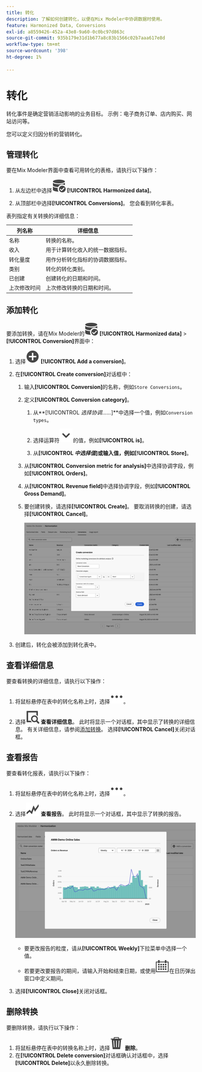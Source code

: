 ```yaml
---
title: 转化
description: 了解如何创建转化，以便在Mix Modeler中协调数据时使用。
feature: Harmonized Data, Conversions
exl-id: a8559426-452a-43e8-9a60-0c0bc97d863c
source-git-commit: 935b179e31d1b677a8c83b1566c02b7aaa617e8d
workflow-type: tm+mt
source-wordcount: '398'
ht-degree: 1%

---
```


# 转化

转化事件是确定营销活动影响的业务目标。 示例：电子商务订单、店内购买、网站访问等。

您可以定义归因分析的营销转化。

## 管理转化

要在Mix Modeler界面中查看可用转化的表格，请执行以下操作：

1. 从左边栏中选择![DataSearch](/help/assets/icons/DataCheck.svg) **[!UICONTROL Harmonized data]**。

1. 从顶部栏中选择&#x200B;**[!UICONTROL Conversions]**。 您会看到转化率表。

表列指定有关转换的详细信息：

| 列名称 | 详细信息 |
| --- | ---|
| 名称 | 转换的名称。 |
| 收入 | 用于计算转化收入的统一数据指标。 |
| 转化量度 | 用作分析转化指标的协调数据指标。 |
| 类别 | 转化的转化类别。 |
| 已创建 | 创建转化的日期和时间。 |
| 上次修改时间 | 上次修改转换的日期和时间。 |


## 添加转化

要添加转换，请在Mix Modeler的![DataSearch](/help/assets/icons/DataCheck.svg) **[!UICONTROL Harmonized data]** > **[!UICONTROL Conversion]**&#x200B;界面中：

1. 选择![添加](/help/assets/icons/AddCircle.svg) **[!UICONTROL Add a conversion]**。

1. 在&#x200B;**[!UICONTROL Create conversion]**&#x200B;对话框中：

   1. 输入&#x200B;**[!UICONTROL Conversion]**&#x200B;的名称，例如`Store Conversions`。

   1. 定义&#x200B;**[!UICONTROL Conversion category]**。

      1. 从&#x200B;**[!UICONTROL *选择协调……*]**中选择一个值，例如`Conversion types`。

      1. 选择运算符![V形](/help/assets/icons/ChevronDown.svg)的值，例如&#x200B;**[!UICONTROL is]**。

      1. 从&#x200B;**[!UICONTROL *中选择值&#x200B;*]**或输入值，例如&#x200B;**[!UICONTROL Store]**。

   1. 从&#x200B;**[!UICONTROL Conversion metric for analysis]**&#x200B;中选择协调字段，例如&#x200B;**[!UICONTROL Orders]**。

   1. 从&#x200B;**[!UICONTROL Revenue field]**&#x200B;中选择协调字段，例如&#x200B;**[!UICONTROL Gross Demand]**。

   1. 要创建转换，请选择&#x200B;**[!UICONTROL Create]**。 要取消转换的创建，请选择&#x200B;**[!UICONTROL Cancel]**。

      ![替换文本](/help/assets/create-conversion.png)

1. 创建后，转化会被添加到转化表中。


## 查看详细信息

要查看转换的详细信息，请执行以下操作：

1. 将鼠标悬停在表中的转化名称上时，选择![更多](/help/assets/icons/More.svg)。

1. 选择![查看](/help/assets/icons/ViewDetail.svg) **查看详细信息**。 此时将显示一个对话框，其中显示了转换的详细信息。 有关详细信息，请参阅[添加转换](#add-a-conversion)。 选择&#x200B;**[!UICONTROL Cancel]**&#x200B;关闭对话框。

## 查看报告

要查看转化报表，请执行以下操作：

1. 将鼠标悬停在表中的转化名称上时，选择![更多](/help/assets/icons/More.svg)。

1. 选择![GraphTrend](/help/assets/icons/GraphTrend.svg) **查看报告**。 此时将显示一个对话框，其中显示了转换的报告。

   ![转化视图报告](../assets/conversion-view-report.png)

   * 要更改报告的粒度，请从&#x200B;**[!UICONTROL Weekly]**&#x200B;下拉菜单中选择一个值。
   * 若要更改要报告的期间，请输入开始和结束日期，或使用![日历](/help/assets/icons/Calendar.svg)在日历弹出窗口中定义期间。

1. 选择&#x200B;**[!UICONTROL Close]**&#x200B;关闭对话框。

## 删除转换

要删除转换，请执行以下操作：

1. 将鼠标悬停在表中的转换名称上时，选择![删除](/help/assets/icons/Delete.svg) **删除**。
1. 在&#x200B;**[!UICONTROL Delete conversion]**&#x200B;对话框确认对话框中，选择&#x200B;**[!UICONTROL Delete]**&#x200B;以永久删除转换。

